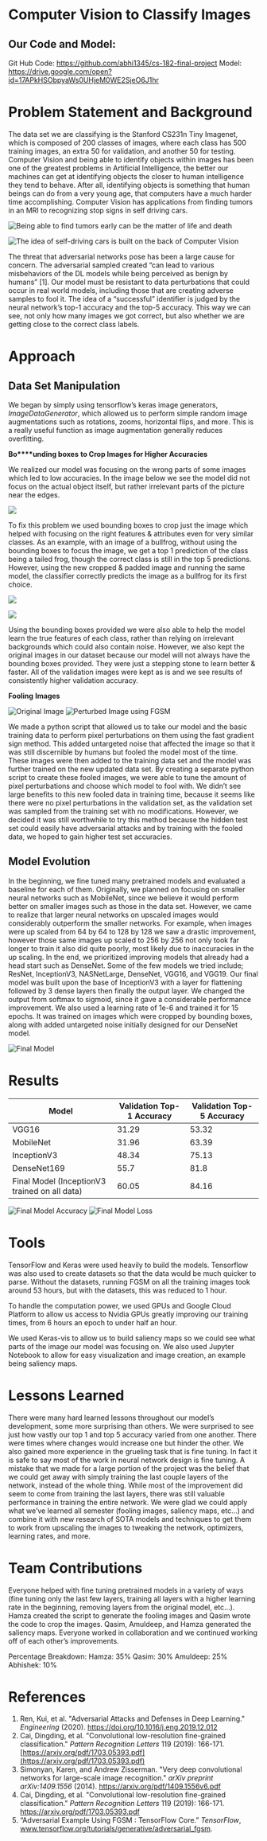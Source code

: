 # Computer Vision to Classify Images

## Our Code and Model:

Git Hub Code: https://github.com/abhi1345/cs-182-final-project
Model: https://drive.google.com/open?id=17APkHSObpyaWs0UHjeM0WE2SjeO6J1hr

# Problem Statement and Background

The data set we are classifying is the Stanford CS231n Tiny Imagenet, which is composed of 200 classes of images, where each class has 500 training images, an extra 50 for validation, and another 50 for testing. Computer Vision and being able to identify objects within images has been one of the greatest problems in Artificial Intelligence, the better our machines can get at identifying objects the closer to human intelligence they tend to behave. After all, identifying objects is something that human beings can do from a very young age, that computers have a much harder time accomplishing. Computer Vision has applications from finding tumors in an MRI to recognizing stop signs in self driving cars.


![Being able to find tumors early can be the matter of life and death](https://api.time.com/wp-content/uploads/2014/06/182682597.jpg)

![The idea of self-driving cars is built on the back of Computer Vision](https://techcrunch.com/wp-content/uploads/2017/10/iccv5.jpg)


The threat that adversarial networks pose has been a large cause for concern. The adversarial sampled created “can lead to various misbehaviors of the DL models while being perceived as benign by humans” [1]. Our model must be resistant to data perturbations that could occur in real world models, including those that are creating adverse samples to fool it. The idea of a “successful” identifier is judged by the neural network’s top-1 accuracy and the top-5 accuracy. This way we can see, not only how many images we got correct, but also whether we are getting close to the correct class labels. 

# Approach
## Data Set Manipulation

We began by simply using tensorflow’s keras image generators, *ImageDataGenerator*, which allowed us to perform simple random image augmentations such as rotations, zooms, horizontal flips, and more. This is a really useful function as image augmentation generally reduces overfitting. 

**Bo****unding boxes** **to Crop Images for Higher Accuracies**

We realized our model was focusing on the wrong parts of some images which led to low accuracies. In the image below we see the model did not focus on the actual object itself, but rather irrelevant parts of the picture near the edges.

![](https://paper-attachments.dropbox.com/s_9218DBCE21BD3B119999531239F9CB94A29851A7C35DB2C3C14054F11567DDE5_1589417303556_Screen+Shot+2020-05-13+at+5.48.19+PM.png)


To fix this problem we used bounding boxes to crop just the image which helped with focusing on the right features & attributes even for very similar classes. As an example, with an image of a bullfrog, without using the bounding boxes to focus the image, we get a top 1 prediction of the class being a tailed frog, though the correct class is still in the top 5 predictions. However, using the new cropped & padded image and running the same model, the classifier correctly predicts the image as a bullfrog for its first choice. 


![](https://paper-attachments.dropbox.com/s_C65BBD090F41BF033E3E49690FE7EAFE2A949E780FA1539408E36BB81323A1AB_1589415175360_image.png)



![](https://paper-attachments.dropbox.com/s_C65BBD090F41BF033E3E49690FE7EAFE2A949E780FA1539408E36BB81323A1AB_1589415908310_image.png)


Using the bounding boxes provided we were also able to help the model learn the true features of each class, rather than relying on irrelevant backgrounds which could also contain noise. However, we also kept the original images in our dataset because our model will not always have the bounding boxes provided. They were just a stepping stone to learn better & faster. All of the validation images were kept as is and we see results of consistently higher validation accuracy.


**Fooling** **Images**

![Original Image](https://paper-attachments.dropbox.com/s_C65BBD090F41BF033E3E49690FE7EAFE2A949E780FA1539408E36BB81323A1AB_1589356835989_n02509815_2.JPEG)
![Perturbed Image using FGSM](https://paper-attachments.dropbox.com/s_C65BBD090F41BF033E3E49690FE7EAFE2A949E780FA1539408E36BB81323A1AB_1589356836005_n02509815_2f.JPEG)


We made a python script that allowed us to take our model and the basic training data to perform pixel perturbations on them using the fast gradient sign method. This added untargeted noise that affected the image so that it was still discernible by humans but fooled the model most of the time. These images were then added to the training data set and the model was further trained on the new updated data set. By creating a separate python script to create these fooled images, we were able to tune the amount of pixel perturbations and choose which model to fool with. We didn’t see large benefits to this new fooled data in training time, because it seems like there were no pixel perturbations in the validation set, as the validation set was sampled from the training set with no modifications. However, we decided it was still worthwhile to try this method because the hidden test set could easily have adversarial attacks and by training with the fooled data, we hoped to gain higher test set accuracies.


## Model Evolution

In the beginning, we fine tuned many pretrained models and evaluated a baseline for each of them. Originally, we planned on focusing on smaller neural networks such as MobileNet, since we believe it would perform better on smaller images such as those in the data set. However, we came to realize that larger neural networks on upscaled images would considerably outperform the smaller networks. For example, when images were up scaled from 64 by 64 to 128 by 128 we saw a drastic improvement, however those same images up scaled to 256 by 256 not only took far longer to train it also did quite poorly, most likely due to inaccuracies in the up scaling. In the end, we prioritized improving models that already had a head start such as DenseNet. Some of the few models we tried include; ResNet, InceptionV3, NASNetLarge, DenseNet, VGG16, and VGG19. Our final model was built upon the base of InceptionV3 with a layer for flattening followed by 3 dense layers then finally the output layer. We changed the output from softmax to sigmoid, since it gave a considerable performance improvement. We also used a learning rate of 1e-6 and trained it for 15 epochs. It was trained on images which were cropped by bounding boxes, along with added untargeted noise initially designed for our DenseNet model.


![Final Model](https://paper-attachments.dropbox.com/s_C65BBD090F41BF033E3E49690FE7EAFE2A949E780FA1539408E36BB81323A1AB_1589418034933_incep3.png)




# Results
| Model                                         | Validation Top-1 Accuracy | Validation Top-5 Accuracy |
| --------------------------------------------- | ------------------------- | ------------------------- |
| VGG16                                         | 31.29                     | 53.32                     |
| MobileNet                                     | 31.96                     | 63.39                     |
| InceptionV3                                   | 48.34                     | 75.13                     |
| DenseNet169                                   | 55.7                      | 81.8                      |
| Final Model (InceptionV3 trained on all data) | 60.05                     | 84.16                     |



![Final Model Accuracy](https://paper-attachments.dropbox.com/s_C65BBD090F41BF033E3E49690FE7EAFE2A949E780FA1539408E36BB81323A1AB_1589408174131_accuracy.JPEG)
![Final Model Loss](https://paper-attachments.dropbox.com/s_C65BBD090F41BF033E3E49690FE7EAFE2A949E780FA1539408E36BB81323A1AB_1589408174138_loss.JPEG)



# Tools

TensorFlow and Keras were used heavily to build the models. Tensorflow was also used to create datasets so that the data would be much quicker to parse. Without the datasets, running FGSM on all the training images took around 53 hours, but with the datasets, this was reduced to 1 hour.

To handle the computation power, we used GPUs and Google Cloud Platform to allow us access to Nvidia GPUs greatly improving our training times, from 6 hours an epoch to under half an hour.

We used Keras-vis to allow us to build saliency maps so we could see what parts of the image our model was focusing on. We also used Jupyter Notebook to allow for easy visualization and image creation, an example being saliency maps.

# Lessons Learned

There were many hard learned lessons throughout our model’s development, some more surprising than others. We were surprised to see just how vastly our top 1 and top 5 accuracy varied from one another.  There were times where changes would increase one but hinder the other. We also gained more experience in the grueling task that is fine tuning. In fact it is safe to say most of the work in neural network design is fine tuning. A mistake that we made for a large portion of the project was the belief that we could get away with simply training the last couple layers of the network, instead of the whole thing. While most of the improvement did seem to come from training the last layers, there was still valuable performance in training the entire network.
We were glad we could apply what we’ve learned all semester (fooling images, saliency maps, etc…) and combine it with new research of SOTA models and techniques to get them to work from upscaling the images to tweaking the network, optimizers, learning rates, and more.

# Team Contributions

Everyone helped with fine tuning pretrained models in a variety of ways (fine tuning only the last few layers, training all layers with a higher learning rate in the beginning, removing layers from the original model, etc…). Hamza created the script to generate the fooling images and Qasim wrote the code to crop the images. Qasim, Amuldeep, and Hamza generated the saliency maps. Everyone worked in collaboration and we continued working off of each other’s improvements.

Percentage Breakdown:
Hamza: 35%
Qasim: 30%
Amuldeep: 25%
Abhishek: 10%

# References
1. Ren, Kui, et al. "Adversarial Attacks and Defenses in Deep Learning." *Engineering* (2020). https://doi.org/10.1016/j.eng.2019.12.012
2. Cai, Dingding, et al. "Convolutional low-resolution fine-grained classification." *Pattern Recognition Letters* 119 (2019): 166-171. [https://arxiv.org/pdf/1703.05393.pdf](https://arxiv.org/pdf/1703.05393.pdf)
3. Simonyan, Karen, and Andrew Zisserman. "Very deep convolutional networks for large-scale image recognition." *arXiv preprint arXiv:1409.1556* (2014). https://arxiv.org/pdf/1409.1556v6.pdf
4. Cai, Dingding, et al. "Convolutional low-resolution fine-grained classification." *Pattern Recognition Letters* 119 (2019): 166-171. https://arxiv.org/pdf/1703.05393.pdf
5. “Adversarial Example Using FGSM  :   TensorFlow Core.” *TensorFlow*, www.tensorflow.org/tutorials/generative/adversarial_fgsm.



